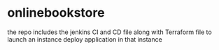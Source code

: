 # onlinebookstore
the repo includes the jenkins CI and CD file along with Terraform file to launch an instance deploy application in that instance
